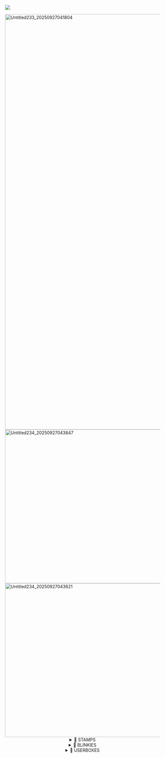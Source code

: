 ![](https://komarev.com/ghpvc/?username=J0HN-EGBERT&color=green&base=1704&label=Chums!)

<img width="2092" height="1350" alt="Untitled233_20250927041804" src="https://github.com/user-attachments/assets/9cfb88b8-8892-4e43-8695-e5ebf7bea5c8" />


<img width="2000" height="500" alt="Untitled234_20250927043847" src="https://github.com/user-attachments/assets/3b8cb913-1e3b-4b6c-9ac3-b04517623c84" />

<img width="2000" height="500" alt="Untitled234_20250927043621" src="https://github.com/user-attachments/assets/492446e3-8093-44ce-8ce2-ddbd9372fb0e" />

<div align="center">
  <details>
        <summary> 🦠 STAMPS </summary>
        <img width="99" height="56" alt="1000001618" src="https://github.com/user-attachments/assets/f38cae83-a770-430f-afcf-5068a888c990" />
<img width="99" height="56" alt="1000001619" src="https://github.com/user-attachments/assets/5484ca43-c88a-48cb-9fe3-25577e3985d6" />
<img width="99" height="56" alt="1000001620" src="https://github.com/user-attachments/assets/b6d38018-0820-4cf4-b762-7c9e57853406" />
<img width="99" height="56" alt="1000001621" src="https://github.com/user-attachments/assets/30a335af-7aeb-4f7b-ba94-7158ee718c32" />
<img width="97" height="53" alt="1000006907" src="https://github.com/user-attachments/assets/b669274e-3cc4-4d55-b041-a7b51bc3df42" /> <img width="99" height="55" alt="1000005968" src="https://github.com/user-attachments/assets/8bb3debb-6623-440c-b10a-90325a9380c7" />!<img width="99" height="55" alt="1000007172" src="https://github.com/user-attachments/assets/274fdcc1-ea02-4031-ad66-3b64e15fe383" />
<img width="99" height="55" alt="1000007170" src="https://github.com/user-attachments/assets/27369c51-135c-427f-8af6-434ab1739257" />
<img width="99" height="55" alt="1000007176" src="https://github.com/user-attachments/assets/0083cca3-d9b2-43f5-8350-62d819adcfdf" />
<img width="99" height="55" alt="1000007175" src="https://github.com/user-attachments/assets/033046c6-5fe8-443f-814e-eb96c29f0e58" />
<img width="99" height="56" alt="1000007178" src="https://github.com/user-attachments/assets/ff4d2641-25a6-474b-b78d-626eb38307bb" />
<img width="99" height="55" alt="1000007201" src="https://github.com/user-attachments/assets/2366c4fc-39ed-4ed3-97ea-c7985344ed01" />
<img width="99" height="55" alt="1000007200" src="https://github.com/user-attachments/assets/125ba0f3-eaab-4fa0-8b0b-e4cfe6f11995" />
<img width="99" height="55" alt="1000007208" src="https://github.com/user-attachments/assets/1b109143-7433-40be-a847-bf8c472f5605" />
<img width="99" height="55" alt="1000007209" src="https://github.com/user-attachments/assets/49d07f77-5c95-46eb-bc91-e24fd6ad3367" />
<img width="99" height="55" alt="1000007210" src="https://github.com/user-attachments/assets/40e71ba4-903f-4783-88d6-d647026027af" />
<img width="99" height="55" alt="1000007211" src="https://github.com/user-attachments/assets/9f42ce29-d21f-4c4f-8439-5fb53fc231a7" />
<img width="99" height="55" alt="1000007212" src="https://github.com/user-attachments/assets/16a710db-5de2-451e-ae9e-d25044399478" />
<img width="99" height="55" alt="1000007213" src="https://github.com/user-attachments/assets/82bc65cd-854b-4778-ad5a-8e4df249d8e9" />
<img width="99" height="55" alt="1000007198" src="https://github.com/user-attachments/assets/28b33cbd-b598-4b49-8ca7-2939868a0e8a" />
<img width="99" height="55" alt= "1000007199" src="https://github.com/user-attachments/assets/f51a5426-6586-4ec2-a183-a802c7d2584c" />
<img width="99" height="55" alt="1000007203" src="https://github.com/user-attachments/assets/c6f21dc6-bdde-4b11-803e-baf8add758a4" />
<img width="99" height="55" alt="1000007204" src="https://github.com/user-attachments/assets/561022a3-804f-4e98-8fb4-15adab945603" />
<img width="99" height="55" alt="1000007205" src="https://github.com/user-attachments/assets/864653a4-f8b1-4fe8-aa8e-4511abff8f77" />
<img width="99" height="55" alt="1000007207" src="https://github.com/user-attachments/assets/7af60ab3-4dae-4817-94fc-8c16c3ab7e6f" />
<img width="99" height="55" alt="1000007206" src="https://github.com/user-attachments/assets/8d2d2db7-4b23-4689-abbf-8a27eb2bded2" />
<img width="99" height="56" alt="1000007215" src="https://github.com/user-attachments/assets/e791092b-351a-49bd-86bb-15b55ebf5560" />
<img width="99" height="56" alt="1000007216" src="https://github.com/user-attachments/assets/ac9d1662-04b2-4f3d-af2e-32856cff50ea" />
<img width="99" height="56" alt="1000007217" src="https://github.com/user-attachments/assets/bb5cdeb4-bb8a-4ad2-8957-00a8de06e8df" />
<img width="99" height="55" alt="1000007219" src="https://github.com/user-attachments/assets/bede927b-c9d8-4954-8a60-721a260f9fbe" />
<img width="101" height="57" alt="1000007221" src="https://github.com/user-attachments/assets/8af9c623-8a5e-44c9-95d1-311348d5a5aa" />
<img width="99" height="56" alt="1000007223" src="https://github.com/user-attachments/assets/92904862-7842-4801-8f33-40c8698ec439" />
<img width="99" height="56" alt="1000007235" src="https://github.com/user-attachments/assets/fd85903c-e5ef-4195-9848-7f8cf4f0600a" />
<img width="99" height="55" alt="1000007234" src="https://github.com/user-attachments/assets/0370a67b-6325-4dec-b429-01b82cf5fdd3" />
<img width="99" height="55" alt="1000007233" src="https://github.com/user-attachments/assets/060e4598-4350-4410-a38a-815d2bc32fc1" />

</ />
  </details>

  <div align="center">
  <details>
        <summary> 🦠 BLINKIES </summary>
        skibidi </ />
  </details>

  <div align="center">
  <details>
        <summary> 🦠 USERBOXES </summary>
        <img width="2048" height="457" alt="Tumblr_l_45998972759690" src="https://github.com/user-attachments/assets/f1ca2f04-b91d-4ee8-9237-9bd4b1fb4c15" /><img width="1200" height="189" alt="Tumblr_l_45620552113741" src="https://github.com/user-attachments/assets/1646fec6-4eec-4b77-bf82-709a76b91b26" />
<img width="683" height="180" alt="Tumblr_l_45692311124338" src="https://github.com/user-attachments/assets/fd47b3ae-d7e2-4161-adf2-48b39408c129" />
<img width="683" height="180" alt="Tumblr_l_45695610118243" src="https://github.com/user-attachments/assets/0b94600b-4074-400d-9ce7-7b49e6c1cbb0" />
<img width="683" height="180" alt="Tumblr_l_45703577243501" src="https://github.com/user-attachments/assets/6f1f7df3-5f1d-48b6-af5e-b9c34f5bdad1" />
<img width="683" height="180" alt="Tumblr_l_45697282131003" src="https://github.com/user-attachments/assets/84ba9b81-3cc4-4a94-81fe-ed2b3d1ff649" />
<img width="1360" height="360" alt="Tumblr_l_45739664296924" src="https://github.com/user-attachments/assets/a30f8db8-72b5-474b-8d4c-cad3f8c48aaf" /><img width="600" height="145" alt="1000007156" src="https://github.com/user-attachments/assets/a8f6f84a-a752-40c8-ac7e-8b66897b991b" />
<img width="1235" height="250" alt="1000007159" src="https://github.com/user-attachments/assets/94d8d428-4b22-4b18-9c1a-cacf4e43a633" />
<img width="1225" height="250" alt="1000007160" src="https://github.com/user-attachments/assets/e667b3cb-b5fa-453c-8698-d781c500da88" />
<img width="1280" height="250" alt="1000007162" src="https://github.com/user-attachments/assets/a24410a3-e004-4f09-94d5-375f3de1c63a" />
<img width="1235" height="250" alt="1000007164" src="https://github.com/user-attachments/assets/54f41ac0-bb30-47cd-b380-5fdc90ea9edb" />
<img width="1235" height="250" alt="1000007165" src="https://github.com/user-attachments/assets/4ac6aa2b-2758-407c-8747-cba8df26f9bf" />
<img width="1235" height="250" alt="1000007166" src="https://github.com/user-attachments/assets/6d4d2565-e6bf-4a8d-bf34-cb19f7527276" /><img width="1225" height="250" alt="1000007168" src="https://github.com/user-attachments/assets/909c6fbf-d219-4364-94db-34c3061d9de4" />
<img width="1225" height="250" alt="1000007169" src="https://github.com/user-attachments/assets/93451aae-8f44-4565-aa53-43584266efe0" /><img width="1280" height="285" alt="1000007171" src="https://github.com/user-attachments/assets/536276e8-7a2c-431e-a742-96209e0ed32b" />
<img width="1280" height="285" alt="1000007173" src="https://github.com/user-attachments/assets/64f47880-f36f-4a3f-82a4-d02cfa16e0fa" />
<img width="1280" height="285" alt="1000007174" src="https://github.com/user-attachments/assets/1893f66a-65b0-4ee1-9e08-7947400ff2ac" />
<img width="565" height="188" alt="1000007177" src="https://github.com/user-attachments/assets/606f611f-a154-4ceb-83fa-7433c9fc89ad" />
<img width="565" height="188" alt="1000007186" src="https://github.com/user-attachments/assets/bffb384d-b137-4bed-bbc5-eb5b0dffa57f" />
<img width="565" height="188" alt="1000007185" src="https://github.com/user-attachments/assets/727db4d8-2c58-465c-a639-9c6760253bd3" />
<img width="640" height="172" alt="1000007184" src="https://github.com/user-attachments/assets/b02eb8f6-a829-4b67-8e68-203a15e1bace" />
<img width="640" height="131" alt="1000007183" src="https://github.com/user-attachments/assets/96e9ce94-b980-45a8-9924-d97aff426c8c" />
<img width="1280" height="216" alt="1000007182" src="https://github.com/user-attachments/assets/837bc99e-808f-4758-848b-ffde82a4d840" />
<img width="1000" height="250" alt="1000007181" src="https://github.com/user-attachments/assets/2a864ba5-51ee-4894-b21d-465b96ad2c50" />
<img width="1200" height="267" alt="1000007180" src="https://github.com/user-attachments/assets/ab30f843-ad89-40e1-a1fd-77f651dacfa8" />
<img width="1235" height="250" alt="1000007188" src="https://github.com/user-attachments/assets/5e2876a7-31a8-43a5-827c-9114a7b9ee64" />
<img width="496" height="101" alt="1000007189" src="https://github.com/user-attachments/assets/7ba83181-a48d-4462-ba1a-fcbb9e5ec7f0" />
<img width="360" height="120" alt="1000007190" src="https://github.com/user-attachments/assets/297ec52f-0a96-4338-b853-f54cc216f90c" />
<img width="1200" height="267" alt="1000007191" src="https://github.com/user-attachments/assets/683120dd-048b-4cef-8588-de607e637883" />
<img width="640" height="172" alt="1000007192" src="https://github.com/user-attachments/assets/b3a660cd-da37-405f-a7a7-dd72364cf789" />
<img width="1280" height="250" alt="1000007193" src="https://github.com/user-attachments/assets/1784ae66-4f39-4a31-9cae-7714207f77ae" />
<img width="1280" height="250" alt="1000007194" src="https://github.com/user-attachments/assets/3fb5b66b-9e49-4aff-8164-4234addd2e03" />
<img width="1280" height="250" alt="1000007195" src="https://github.com/user-attachments/assets/ef3fcbfe-fd2d-4d79-8c85-1581a3e65c35" />
<img width="2048" height="581" alt="1000007196" src="https://github.com/user-attachments/assets/20d04fea-e305-4d94-a509-8f31adb2ef9f" />
<img width="2048" height="418" alt="1000007197" src="https://github.com/user-attachments/assets/df86ec08-7723-486d-8981-f49308319dd7" />

 </ />
  </details>
